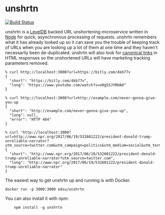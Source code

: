 # unshrtn

[![Build Status](https://secure.travis-ci.org/edsu/unshrtn.png)](http://travis-ci.org/edsu/unshrtn)

unshrtn is a [LevelDB] backed URL unshortening microservice written in [Node]
for quick, asynchronous processing of requests. unshrtn remembers what it has
already looked up so it can save you the trouble of keeping track of URLs when
you are looking up a lot of them at one time and they haven't necessarily been
de-duplicated. unshrtn will also look for [canonical links] in HTML responses so
the unshortened URLs will have marketing tracking parameters removed.

    % curl http://localhost:3000?url=https://bitly.com/4kb77v
    {
      "short": "https://bitly.com/4kb77v",
      "long": "https://www.youtube.com/watch?v=oHg5SJYRHA0"
    }

    % curl http://localhost:3000?url=http://example.com/never-gonna-give-you-up
    {
      "short": "http://example.com/never-gonna-give-you-up",
      "long": null,
      "error": "HTTP 404"
    }

    % curl 'http://localhost:3000?url=http://www.npr.org/2017/06/19/532601222/president-donald-trump-unreliable-narrator?utm_source=twitter.com&utm_campaign=politics&utm_medium=social&utm_term=nprnews'
    { 
      "short": "http://www.npr.org/2017/06/19/532601222/president-donald-trump-unreliable-narrator?utm_source=twitter.com",
      "long": "http://www.npr.org/2017/06/19/532601222/president-donald-trump-unreliable-narrator"
    }

The easiest way to get unshrtn up and running is with Docker. 

    docker run -p 3000:3000 edsu/unshrtn

You can also install it with npm:

		npm install -g unshrtn

[LevelDB]: https://code.google.com/p/leveldb/
[Node]: https://nodejs.org
[canonical links]: https://en.wikipedia.org/wiki/Canonical_link_element
